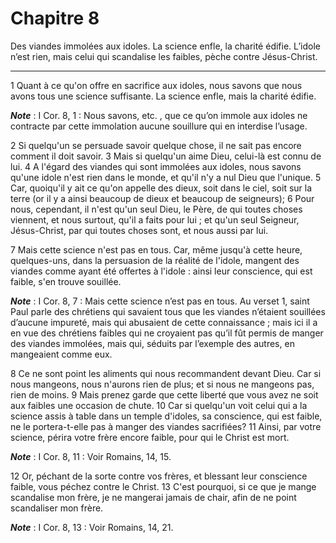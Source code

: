 # Chapitre 8

Des viandes immolées aux idoles.
La science enfle, la charité édifie.
L’idole n’est rien, mais celui qui scandalise les faibles, pèche contre Jésus-Christ.

***

1 Quant à ce qu'on offre en sacrifice aux idoles, nous savons que nous avons tous une science suffisante. La science enfle, mais la charité édifie.

***Note*** :  I Cor. 8, 1 : Nous savons, etc. , que ce qu’on immole aux idoles ne contracte par cette immolation aucune souillure qui en interdise l’usage.

2 Si quelqu'un se persuade savoir quelque chose, il ne sait pas encore comment il doit savoir. 3 Mais si quelqu'un aime Dieu, celui-là est connu de lui. 4 A l'égard des viandes qui sont immolées aux idoles, nous savons qu'une idole n'est rien dans le monde, et qu'il n'y a nul Dieu que l'unique. 5 Car, quoiqu'il y ait ce qu'on appelle des dieux, soit dans le ciel, soit sur la terre (or il y a ainsi beaucoup de dieux et beaucoup de seigneurs); 6 Pour nous, cependant, il n'est qu'un seul Dieu, le Père, de qui toutes choses viennent, et nous surtout, qu'il a faits pour lui ; et qu'un seul Seigneur, Jésus-Christ, par qui toutes choses sont, et nous aussi par lui.


7 Mais cette science n'est pas en tous. Car, même jusqu'à cette heure, quelques-uns, dans la persuasion de la réalité de l'idole, mangent des viandes comme ayant été offertes à l'idole : ainsi leur conscience, qui est faible, s'en trouve souillée.

***Note*** :  I Cor. 8, 7 : Mais cette science n’est pas en tous. Au verset 1, saint Paul parle des chrétiens qui savaient tous que les viandes n’étaient souillées d’aucune impureté, mais qui abusaient de cette connaissance ; mais ici il a en vue des chrétiens faibles qui ne croyaient pas qu’il fût permis de manger des viandes immolées, mais qui, séduits par l’exemple des autres, en mangeaient comme eux.

8 Ce ne sont point les aliments qui nous recommandent devant Dieu. Car si nous mangeons, nous n'aurons rien de plus; et si nous ne mangeons pas, rien de moins. 9 Mais prenez garde que cette liberté que vous avez ne soit aux faibles une occasion de chute. 10 Car si quelqu'un voit celui qui a la science assis à table dans un temple d'idoles, sa conscience, qui est faible, ne le portera-t-elle pas à manger des viandes sacrifiées? 11 Ainsi, par votre science, périra votre frère encore faible, pour qui le Christ est mort.

***Note*** :  I Cor. 8, 11 : Voir Romains, 14, 15.

12 Or, péchant de la sorte contre vos frères, et blessant leur conscience faible, vous péchez contre le Christ. 13 C'est pourquoi, si ce que je mange scandalise mon frère, je ne mangerai jamais de chair, afin de ne point scandaliser mon frère.

***Note*** :  I Cor. 8, 13 : Voir Romains, 14, 21.

